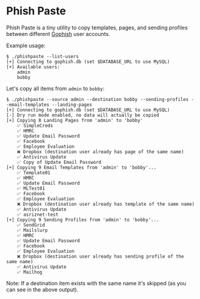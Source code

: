 # Phish Paste
Phish Paste is a tiny utility to copy templates, pages, and sending profiles between different [Gophish](https://github.com/gophish/gophish) user accounts.

Example usage:
```
$ ./phishpaste --list-users
[+] Connecting to gophish.db (set $DATABASE_URL to use MySQL)
[+] Available users: 
	admin
	bobby
```
 
Let's copy all items from `admin` to `bobby`:

```
$ ./phishpaste --source admin --destination bobby --sending-profiles --email-templates --landing-pages 
[+] Connecting to gophish.db (set $DATABASE_URL to use MySQL)
[-] Dry run mode enabled, no data will actually be copied
[+] Copying 8 Landing Pages from 'admin' to 'bobby'
	✅ SimpleCreds 
	✅ HMRC 
	✅ Update Email Password 
	✅ Facebook 
	✅ Employee Evaluation 
	❌ Dropbox (destination user already has page of the same name) 
	✅ Antivirus Update 
	✅ Copy of Update Email Password 
[+] Copying 9 Email Templates from 'admin' to 'bobby'...
	✅ Template01 
	✅ HMRC 
	✅ Update Email Password 
	✅ MLTest01 
	✅ Facebook 
	✅ Employee Evaluation 
	❌ Dropbox (destination user already has template of the same name) 
	✅ Antivirus Update 
	✅ asriznet-test 
[+] Copying 9 Sending Profiles from 'admin' to 'bobby'...
	✅ SendGrid 
	✅ Mailslurp 
	✅ HMRC 
	✅ Update Email Password 
	✅ Facebook 
	✅ Employee Evaluation 
	❌ Dropbox (destination user already has sending profile of the same name) 
	✅ Antivirus Update 
	✅ Mailhog 

```

Note: If a destination item exists with the same name it's skipped (as you can see in the above output).